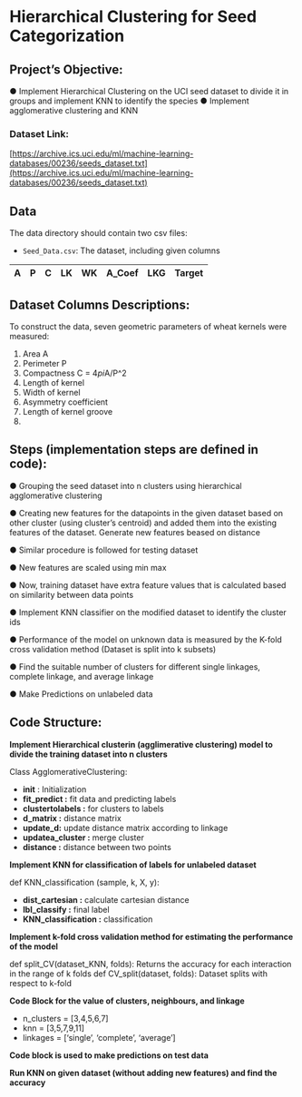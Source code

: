 # Hierarchical Clustering for Seed Categorization

## Project’s Objective:

● Implement Hierarchical Clustering on the UCI seed dataset to divide it in groups and
implement KNN to identify the species
● Implement agglomerative clustering and KNN

### Dataset Link:

[https://archive.ics.uci.edu/ml/machine-learning-databases/00236/seeds_dataset.txt](https://archive.ics.uci.edu/ml/machine-learning-databases/00236/seeds_dataset.txt)

## Data

The data directory should contain two csv files:

- `Seed_Data.csv`: The dataset, including given columns

| A | P | C | LK | WK | A_Coef | LKG | Target |
| --- | --- | --- | --- | --- | --- | --- | --- |

## Dataset Columns Descriptions:

To construct the data, seven geometric parameters of wheat kernels were measured:

1. Area A
2. Perimeter P
3. Compactness C = 4*pi*A/P^2
4. Length of kernel
5. Width of kernel
6. Asymmetry coefficient
7. Length of kernel groove
8. 

## Steps (implementation steps are defined in code):

● Grouping the seed dataset into n clusters using hierarchical agglomerative clustering

● Creating new features for the datapoints in the given dataset based on other cluster (using cluster’s centroid) and added them into the existing features of the dataset. Generate new features beased on distance

● Similar procedure is followed for testing dataset

● New features are scaled using min max

● Now, training dataset have extra feature values that is calculated based on similarity
between data points

● Implement KNN classifier on the modified dataset to identify the cluster ids

● Performance of the model on unknown data is measured by the K-fold cross validation method (Dataset is split into k subsets)

● Find the suitable number of clusters for different single linkages, complete linkage, and average linkage

● Make Predictions on unlabeled data

## Code Structure:

**Implement Hierarchical clusterin (agglimerative clustering) model to divide the
training dataset into n clusters**

Class AgglomerativeClustering:

- **init** : Initialization
- **fit_predict :** fit data and predicting labels
- **clustertolabels :** for clusters to labels
- **d_matrix :** distance matrix
- **update_d:** update distance matrix according to linkage
- **updatea_cluster :** merge cluster
- **distance :** distance between two points

**Implement KNN for classification of labels for unlabeled dataset**

def KNN_classification (sample, k, X, y):

- **dist_cartesian :** calculate cartesian distance
- **lbl_classify :** final label
- **KNN_classification :** classification

**Implement k-fold cross validation method for estimating the performance of the
model**

def split_CV(dataset_KNN, folds): Returns the accuracy for each interaction in the range of k folds
def CV_split(dataset, folds): Dataset splits with respect to k-fold

**Code Block for the value of clusters, neighbours, and linkage**

- n_clusters = [3,4,5,6,7]
- knn = [3,5,7,9,11]
- linkages = [‘single’, ‘complete’, ‘average’]

**Code block is used to make predictions on test data**

**Run KNN on given dataset (without adding new features) and find the accuracy**

